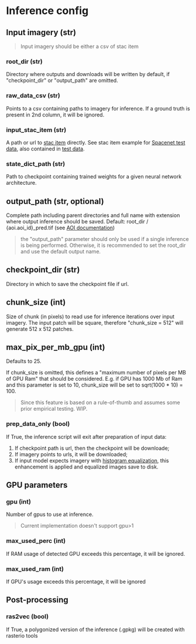 # Inference config

## Input imagery (str)

> Input imagery should be either a csv of stac item

### root_dir (str)

Directory where outputs and downloads will be written by default, if "checkpoint_dir" or "output_path" are omitted.

### raw_data_csv (str)

Points to a csv containing paths to imagery for inference. If a ground truth is present in 2nd column, it will be 
ignored.

### input_stac_item (str)

A path or url to [stac item](../../dataset/README.md#use-case-5-single-band-raster-files-identified-as-assets-in-a-stac-item) 
directly. See stac item example for [Spacenet test data](https://datacube-stage.services.geo.ca/api/collections/spacenet-samples/items/SpaceNet_AOI_2_Las_Vegas-056155973080_01_P001-WV03), 
also contained in [test data](../../tests/data/spacenet.zip).

### state_dict_path (str)

Path to checkpoint containing trained weights for a given neural network architecture.

## output_path (str, optional)

Complete path including parent directories and full name with extension where output inference should be saved.
Default: root_dir / {aoi.aoi_id}_pred.tif (see [AOI documentation](../../dataset/README.md#input-data))

> the "output_path" parameter should only be used if a single inference is being performed. Otherwise, it is recommended
> to set the root_dir and use the default output name.  

## checkpoint_dir (str)

Directory in which to save the checkpoint file if url.

## chunk_size (int)

Size of chunk (in pixels) to read use for inference iterations over input imagery. The input patch will be square, 
therefore "chunk_size = 512" will generate 512 x 512 patches.

## max_pix_per_mb_gpu (int)

Defaults to 25. 

If chunk_size is omitted, this defines a "maximum number of pixels per MB of GPU Ram" that should be considered. 
E.g. if GPU has 1000 Mb of Ram and this parameter is set to 10, chunk_size will be set to sqrt(1000 * 10) = 100.

> Since this feature is based on a rule-of-thumb and assumes some prior empirical testing. WIP. 
  
### prep_data_only (bool)

If True, the inference script will exit after preparation of input data:
1. If checkpoint path is url, then the checkpoint will be downloade;
2. If imagery points to urls, it will be downloaded;
3. If input model expects imagery with [histogram equalization](../tiling/README.md#clahe-clip-limit-int), this 
enhancement is applied and equalized images save to disk.

## GPU parameters

### gpu (int)

Number of gpus to use at inference.
> Current implementation doesn't support gpu>1

### max_used_perc (int)

If RAM usage of detected GPU exceeds this percentage, it will be ignored.

### max_used_ram (int)

If GPU's usage exceeds this percentage, it will be ignored

## Post-processing

### ras2vec (bool)

If True, a polygonized version of the inference (.gpkg) will be created with rasterio tools
